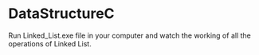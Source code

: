 # DataStructureC

Run Linked_List.exe file in your computer and watch the working of all the operations of Linked List.
